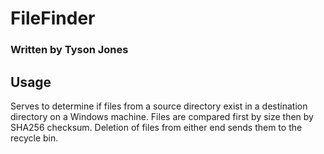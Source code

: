 # FileFinder
### Written by Tyson Jones

## Usage
Serves to determine if files from a source directory exist in a destination directory on a Windows machine. Files are compared first by size then by SHA256 checksum. Deletion of files from either end sends them to the recycle bin.
